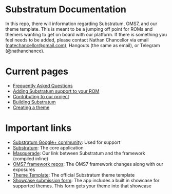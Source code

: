 # Substratum Documentation

In this repo, there will information regarding Substratum, OMS7, and our theme
template. This is meant to be a jumping off point for ROMs and themers wanting
to get on board with our platform. If there is something you feel needs to be
added, please contact Nathan Chancellor via email (natechancellor@gmail.com),
Hangouts (the same as email), or Telegram (@nathanchance).

# Current pages

+ [Frequently Asked Questions](FAQ.md)
+ [Adding Substratum support to your ROM](AddingSupport.md)
+ [Contributing to our project](Contributing.md)
+ [Building Substratum](BuildingSubstratum.md)
+ [Creating a theme](https://github.com/TeamSubstratum/SubstratumThemeTemplate/blob/master/README.md)

# Important links

+ [Substratum Google+ community](https://plus.google.com/communities/102261717366580091389): Used for support
+ [Substratum](https://github.com/nicholaschum/substratum): The core application
+ [Masquerade](https://github.com/TeamSubstratum/masquerade): Our link between Substratum and the framework (compiled inline)
+ [OMS7 framework repos](https://github.com/SubstratumResources): The OMS7 framework changes along with our exposures
+ [Theme Template](https://github.com/TeamSubstratum/SubstratumThemeTemplate): The official Substratum theme template
+ [Showcase submission form](https://docs.google.com/forms/d/e/1FAIpQLSf5p5Lcag6jdrAz9wZ3UYiIy_Rm0mEko6z79wBjmZlGXunzgg/viewform): The app includes a built in showcase for supported themes. This form gets your theme into that showcase
